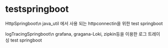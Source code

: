 # testspringboot

HttpSpringboot\n
java_util 에서 사용 되는 httpconnectin을 위한 test springboot

logTracingSpringboot\n
grafana, gragana-Loki, zipkin등을 이용한 로그 트레이싱 test springboot
